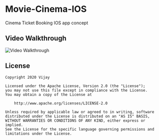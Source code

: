 # Movie-Cinema-IOS
Cinema Ticket Booking IOS app concept

## Video Walkthrough

<img src='video/movie_demo.gif' title='Video Walkthrough' width='' alt='Video Walkthrough' />


## License

    Copyright 2020 Vijay

    Licensed under the Apache License, Version 2.0 (the "License");
    you may not use this file except in compliance with the License.
    You may obtain a copy of the License at

        http://www.apache.org/licenses/LICENSE-2.0

    Unless required by applicable law or agreed to in writing, software
    distributed under the License is distributed on an "AS IS" BASIS,
    WITHOUT WARRANTIES OR CONDITIONS OF ANY KIND, either express or implied.
    See the License for the specific language governing permissions and
    limitations under the License.
